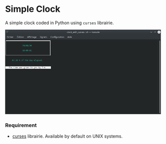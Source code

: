 # Simple Clock

A simple clock coded in Python using ```curses``` librairie.

![image](https://raw.githubusercontent.com/Tim-ats-d/Simple-Clock/master/assets/Screenshot_20200829_160942.png)

### Requirement
* [curses](https://en.wikipedia.org/wiki/Curses_(programming_library)) librairie. Available by default on UNIX systems.
